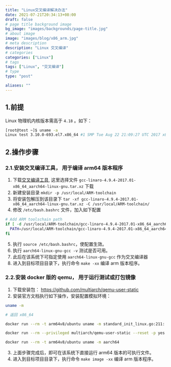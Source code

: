 ```yaml
---
title: "Linux交叉编译解决办法"
date: 2021-07-21T20:34:13+08:00
draft: false
# page title background image
bg_image: "images/backgrounds/page-title.jpg"
# about image
image: "images/blog/x86_arm.jpg"
# meta description
description: "Linux 交叉编译"
# categories
categories: ["Linux"]
# tags
tags: ["Linux", "交叉编译"]
# type
type: "post"

aliases: ""
---
```


## 1.前提

Linux 物理机内核版本需高于 `4.18` 。如下：

```bash
[root@test ~]$ uname -a
Linux test 3.10.0-693.el7.x86_64 #1 SMP Tue Aug 22 21:09:27 UTC 2017 x86_64 x86_64 x86_64 GNU/Linux
```

## 2.操作步骤

### 2.1.安装交叉编译工具， 用于编译 arm64 版本程序

1. 下载[交叉编译工具](https://releases.linaro.org/components/toolchain/binaries/4.9-2017.01/aarch64-linux-gnu/), 这里选择文件 `gcc-linaro-4.9.4-2017.01-x86_64_aarch64-linux-gnu.tar.xz` 下载
2. 新建安装目录 `mkdir -p /usr/local/ARM-toolchain`
3. 将安装包解压到该目录下 `tar -xf gcc-linaro-4.9.4-2017.01-x86_64_aarch64-linux-gnu.tar.xz -C /usr/local/ARM-toolchain/`
4. 修改 `/etc/bash.bashrc` 文件，加入如下配置

```bash
# Add ARM toolschain path
if [ -d /usr/local/ARM-toolchain/gcc-linaro-4.9.4-2017.01-x86_64_aarch64-linux-gnu/bin ] ; then
  PATH=/usr/local/ARM-toolchain/gcc-linaro-4.9.4-2017.01-x86_64_aarch64-linux-gnu/bin:"${PATH}"
fi
```

5. 执行 `source /etc/bash.bashrc`，使配置生效。
6. 执行 `aarch64-linux-gnu-gcc -v` 测试是否可用。
7. 此后在该系统下可指定使用 `aarch64-linux-gnu-gcc` 作为交叉编译器
8. 进入到目标项目目录下，执行命令 `make -xx` 编译 arm 版本程序。

### 2.2.安装 docker 版的 qemu， 用于运行测试或打包镜像

1. 下载安装包： https://github.com/multiarch/qemu-user-static
2. 安装官方文档执行如下操作，安装配置模拟环境：

```bash
uname -m

# 返回 x86_64

docker run --rm -t arm64v8/ubuntu uname -m standard_init_linux.go:211: exec user process caused "exec format error"

docker run --rm --privileged multiarch/qemu-user-static --reset -p yes

docker run --rm -t arm64v8/ubuntu uname -m aarch64
```

3. 上面步骤完成后，即可在该系统下直接运行 arm64 版本的可执行文件。
4. 进入到目标项目目录下，执行命令 `make image -xx` 编译 arm 版本程序。
